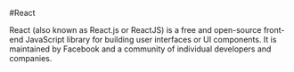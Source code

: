 #React

React (also known as React.js or ReactJS) is a free and open-source front-end JavaScript library for building user interfaces or UI components. It is maintained by Facebook and a community of individual developers and companies.